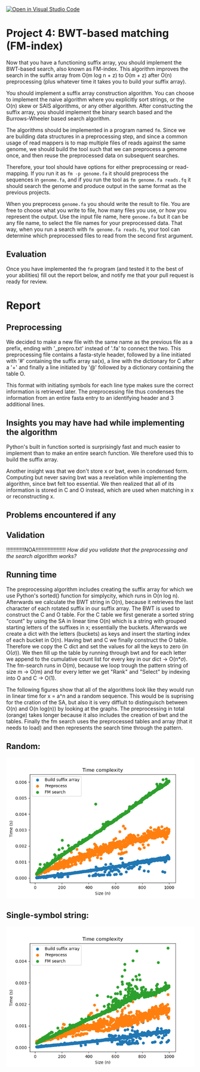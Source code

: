 [![Open in Visual Studio Code](https://classroom.github.com/assets/open-in-vscode-c66648af7eb3fe8bc4f294546bfd86ef473780cde1dea487d3c4ff354943c9ae.svg)](https://classroom.github.com/online_ide?assignment_repo_id=9268173&assignment_repo_type=AssignmentRepo)
# Project 4: BWT-based matching (FM-index)

Now that you have a functioning suffix array, you should implement the BWT-based search, also known as FM-index. This algorithm improves the search in the suffix array from O(m log n + z) to O(m + z) after O(n) preprocessing (plus whatever time it takes you to build your suffix array).

You should implement a suffix array construction algorithm. You can choose to implement the naive algorithm where you explicitly sort strings, or the O(n) skew or SAIS algorithms, or any other algorithm. After constructing the suffix array, you should implement the binary search based and the Burrows-Wheeler based search algorithm.

The algorithms should be implemented in a program named `fm`. Since we are building data structures in a preprocessing step, and since a common usage of read mappers is to map multiple files of reads against the same genome, we should build the tool such that we can preprocess a genome once, and then reuse the preprocessed data on subsequent searches.

Therefore, your tool should have options for either preprocessing or read-mapping. If you run it as `fm -p genome.fa` it should preprocess the sequences in `genome.fa`, and if you run the tool as  `fm genome.fa reads.fq` it should search the genome and produce output in the same format as the previous projects.

When you preprocess `genome.fa` you should write the result to file. You are free to choose what you write to file, how many files you use, or how you represent the output. Use the input file name, here `genome.fa` but it can be any file name, to select the file names for your preprocessed data. That way, when you run a search with `fm genome.fa reads.fq`, your tool can determine which preprocessed files to read from the second first argument.

## Evaluation

Once you have implemented the `fm` program (and tested it to the best of your abilities) fill out the report below, and notify me that your pull request is ready for review.

# Report

## Preprocessing

We decided to make a new file with the same name as the previous file as a prefix, ending with '_prepro.txt' instead of '.fa' to connect the two. This preprocessing file contains a fasta-style header, followed by a line initiated with '#' containing the suffix array sa(x), a line with the dictionary for C after a '+' and finally a line initiated by '@' followed by a dictionary containing the table O.

This format with initiating symbols for each line type makes sure the correct information is retrieved later. The preprocessing file thus condenses the information from an entire fasta entry to an identifying header and 3 additional lines.

## Insights you may have had while implementing the algorithm
Python's built in function sorted is surprisingly fast and much easier to implement than to make an entire search function. We therefore used this to build the suffix array.

Another insight was that we don't store x or bwt, even in condensed form. Computing but never saving bwt was a revelation while implementing the algorithm, since bwt felt too essential. We then realized that all of its information is stored in C and O instead, which are used when matching in x or reconstructing x.

## Problems encountered if any

## Validation
!!!!!!!!!!!!NOA!!!!!!!!!!!!!!!!!!!!
*How did you validate that the preprocessing and the search algorithm works?*

## Running time
The preprocessing algorithm includes creating the suffix array for which we use Python's sorted() function for simplycity, which runs in O(n log n). 
Afterwards we calculate the BWT string in O(n), because it retrieves the last character of each rotated suffix in our suffix array. The BWT is used to construct the C and O table. For the C table we first generate a sorted string "count" by using the SA in linear time O(n) which is a string with grouped starting letters of the suffixes in x; essentially the buckets. Afterwards we create a dict with the letters (buckets) as keys and insert the starting index of each bucket in O(n).
Having bwt and C we finally construct the O table. Therefore we copy the C dict and set the values for all the keys to zero (in O($\sigma$)). We then fill up the table by running through bwt and for each letter we append to the cumulative count list for every key in our dict -> O(n*$\sigma$).
The fm-search runs in O(m), because we loop trough the pattern string of size m -> O(m) and for every letter we get "Rank" and "Select" by indexing into O and C -> O(1).

The following figures show that all of the algorithms look like they would run in linear time for x = a^n and a random sequence. This would be is suprising for the cration of the SA, but also it is very diffiult to distinguisch between O(n) and O(n log(n)) by looking at the graphs. The preprocessing in total (orange) takes longer because it also includes the creation of bwt and the tables. 
Finally the fm search uses the preprocessed tables and array (that it needs to load) and then represents the search time through the pattern. 

## Random:
![](figs/random.png)


## Single-symbol string:
![](figs/single.png)